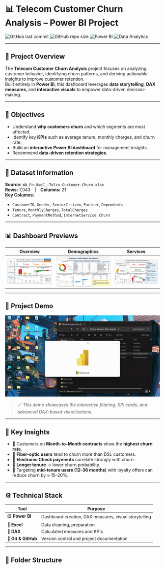 # 📊 Telecom Customer Churn Analysis – Power BI Project  

![GitHub last commit](https://img.shields.io/github/last-commit/Jatin-Chaurawar/Telecom-Customer-Churn-Analysis?color=blue&style=flat-square)
![GitHub repo size](https://img.shields.io/github/repo-size/Jatin-Chaurawar/Telecom-Customer-Churn-Analysis?color=yellow&style=flat-square)
![Power BI](https://img.shields.io/badge/Power%20BI-Dashboard-F2C811?style=flat-square&logo=powerbi&logoColor=black)
![Data Analytics](https://img.shields.io/badge/Domain-Data%20Analytics-green?style=flat-square)

---

## 🚀 **Project Overview**

The **Telecom Customer Churn Analysis** project focuses on analyzing customer behavior, identifying churn patterns, and deriving actionable insights to improve customer retention.  
Built entirely in **Power BI**, this dashboard leverages **data storytelling**, **DAX measures**, and **interactive visuals** to empower data-driven decision-making.

---

## 🎯 **Objectives**

- Understand **why customers churn** and which segments are most affected.  
- Identify key **KPIs** such as average tenure, monthly charges, and churn rate.  
- Build an **interactive Power BI dashboard** for management insights.  
- Recommend **data-driven retention strategies**.

---

## 🧩 **Dataset Information**

**Source:** `WA_Fn-UseC_-Telco-Customer-Churn.xlsx`  
**Rows:** 7,043 | **Columns:** 21  
**Key Columns:**
- `CustomerID`, `Gender`, `SeniorCitizen`, `Partner`, `Dependents`  
- `Tenure`, `MonthlyCharges`, `TotalCharges`  
- `Contract`, `PaymentMethod`, `InternetService`, `Churn`

---

## 📊 **Dashboard Previews**

| Overview | Demographics | Services |
|-----------|---------------|-----------|
| ![Overview Dashboard](assets/dashboard1.png) | ![Demographics Dashboard](assets/dashboard2.png) | ![Services Dashboard](assets/dashboard3.png) |

---

## 🎥 **Project Demo**

![Demo GIF](assets/demo.gif)

> 🪄 *This demo showcases the interactive filtering, KPI cards, and advanced DAX-based visualizations.*

---

## 🧮 **Key Insights**

- 🔹 Customers on **Month-to-Month contracts** show the **highest churn rate**.  
- 🔹 **Fiber-optic users** tend to churn more than DSL customers.  
- 🔹 **Electronic Check payments** correlate strongly with churn.  
- 🔹 **Longer tenure** → lower churn probability.  
- 🔹 Targeting **mid-tenure users (12–36 months)** with loyalty offers can reduce churn by ≈ 15–20%.

---

## ⚙️ **Technical Stack**

| Tool | Purpose |
|------|----------|
| 🟨 **Power BI** | Dashboard creation, DAX measures, visual storytelling |
| 🧮 **Excel** | Data cleaning, preparation |
| 🧰 **DAX** | Calculated measures and KPIs |
| 🧾 **Git & GitHub** | Version control and project documentation |

---

## 📁 **Folder Structure**

